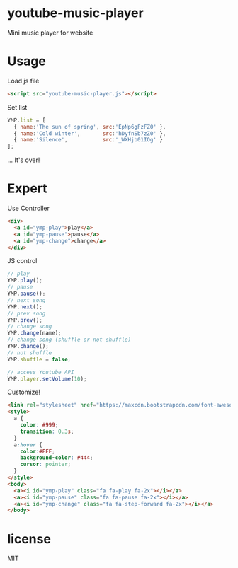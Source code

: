 # youtube-music-player
Mini music player for website

# Usage

Load js file

``` html
<script src="youtube-music-player.js"></script>
```

Set list

``` js
YMP.list = [
  { name:'The sun of spring', src:'EpNp6gFzFZ0' },
  { name:'Cold winter',       src:'hDyfnSb7zZ0' },
  { name:'Silence',           src:'_WXHjb01IOg' }
];
```
... It's over!

# Expert  

Use Controller

``` html
<div>
  <a id="ymp-play">play</a>
  <a id="ymp-pause">pause</a>
  <a id="ymp-change">change</a>
</div>
```

JS control

``` js
// play
YMP.play();
// pause
YMP.pause();
// next song
YMP.next();
// prev song
YMP.prev();
// change song
YMP.change(name);
// change song (shuffle or not shuffle)
YMP.change();
// not shuffle
YMP.shuffle = false;

// access Youtube API
YMP.player.setVolume(10);
```

Customize!

``` html
<link rel="stylesheet" href="https://maxcdn.bootstrapcdn.com/font-awesome/4.5.0/css/font-awesome.min.css">
<style>
  a {
    color: #999;
    transition: 0.3s;
  }
  a:hover {
    color:#FFF;
    background-color: #444;
    cursor: pointer;
  }
</style>
<body>
  <a><i id="ymp-play" class="fa fa-play fa-2x"></i></a>
  <a><i id="ymp-pause" class="fa fa-pause fa-2x"></i></a>
  <a><i id="ymp-change" class="fa fa-step-forward fa-2x"></i></a>
</body>
```

# license

MIT
